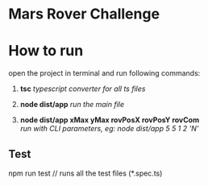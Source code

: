 # Mars Rover Challenge

# How to run
open the project in terminal and run following commands:

1) **tsc**                *typescript converter for all ts files*  
  

2) **node dist/app**      *run the main file*       
      

3) **node dist/app xMax yMax rovPosX rovPosY rovCom**  
        *run with CLI parameters, eg: node dist/app 5 5 1 2 'N'*

## Test
npm run test       // runs all the test files (*.spec.ts)
